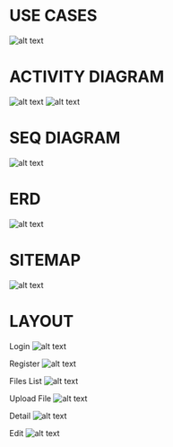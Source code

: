 # USE CASES
![alt text](docs/images/usecases.png)
# ACTIVITY DIAGRAM
![alt text](docs/images/admin.activity.diagram.png)
![alt text](docs/images/user.activity.diagram.png)
# SEQ DIAGRAM
![alt text](docs/images/file.seq.png)
# ERD 
![alt text](docs/images/ERD.png)
# SITEMAP
![alt text](docs/images/sitemap.png)
# LAYOUT
Login
![alt text](docs\wireframe\login.png)

Register
![alt text](docs\wireframe\register.png)

Files List
![alt text](docs\wireframe\fileslist.png)

Upload File
![alt text](docs\wireframe\uploadfile.png)

Detail
![alt text](docs\image\detail.png)

Edit
![alt text](docs\wireframe\edit.png)
